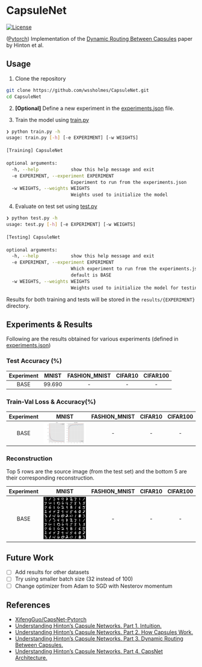 # CapsuleNet
[![License](https://img.shields.io/github/license/mashape/apistatus.svg?maxAge=2592000)](./LICENSE)

([Pytorch](https://pytorch.org)) Implementation of the [Dynamic Routing Between Capsules](https://arxiv.org/pdf/1710.09829.pdf) paper by Hinton et al.

## Usage

1. Clone the repository

``` sh
git clone https://github.com/wssholmes/CapsuleNet.git
cd CapsuleNet
```

2. **[Optional]** Define a new experiment in the [experiments.json](./experiments.json) file.

3. Train the model using [train.py](./train.py)

``` sh
❯ python train.py -h
usage: train.py [-h] [-e EXPERIMENT] [-w WEIGHTS]

[Training] CapsuleNet

optional arguments:
  -h, --help            show this help message and exit
  -e EXPERIMENT, --experiment EXPERIMENT
                        Experiment to run from the experiments.json
  -w WEIGHTS, --weights WEIGHTS
                        Weights used to initialize the model
```

4. Evaluate on test set using [test.py](./test.py)

``` sh
❯ python test.py -h
usage: test.py [-h] [-e EXPERIMENT] [-w WEIGHTS]

[Testing] CapsuleNet

optional arguments:
  -h, --help            show this help message and exit
  -e EXPERIMENT, --experiment EXPERIMENT
                        Which experiment to run from the experiments.json,
                        default is BASE
  -w WEIGHTS, --weights WEIGHTS
                        Weights used to initialize the model for testing.

```

Results for both training and tests will be stored in the `results/{EXPERIMENT}` directory.

## Experiments & Results

Following are the results obtained for various experiments (defined in [experiments.json](./experiments.json))

### Test Accuracy (%)

Experiment | MNIST| FASHION_MNIST | CIFAR10 | CIFAR100
:----------:|:----:|:-------------:|:-------:|:-------:
BASE        |99.690|      -        |   -     |    -

### Train-Val Loss & Accuracy(%)

Experiment | MNIST | FASHION_MNIST | CIFAR10 | CIFAR100
:---------:|:-----:|:-------------:|:-------:|:--------:
BASE | ![MNIST train-val loss & acc](./results/BASE_MNIST/plot.png) | - | - | -

### Reconstruction

Top 5 rows are the source image (from the test set) and the bottom 5 are their corresponding reconstruction.

Experiment | MNIST | FASHION_MNIST | CIFAR10 | CIFAR100
:---------:|:-----:|:-------------:|:-------:|:--------:
BASE | ![MNIST reconstruction](./results/BASE_MNIST/reconstruction.png) | - | - | -

## Future Work

- [ ] Add results for other datasets
- [ ] Try using smaller batch size (32 instead of 100)
- [ ] Change optimizer from Adam to SGD with Nesterov momentum

## References

* [XifengGuo/CapsNet-Pytorch](https://github.com/XifengGuo/CapsNet-Pytorch)
* [Understanding Hinton’s Capsule Networks. Part 1. Intuition.](https://pechyonkin.me/capsules-1/)
* [Understanding Hinton’s Capsule Networks. Part 2. How Capsules Work.](https://pechyonkin.me/capsules-2/)
* [Understanding Hinton’s Capsule Networks. Part 3. Dynamic Routing Between Capsules.](https://pechyonkin.me/capsules-3/)
* [Understanding Hinton’s Capsule Networks. Part 4. CapsNet Architecture.](https://pechyonkin.me/capsules-4/)
